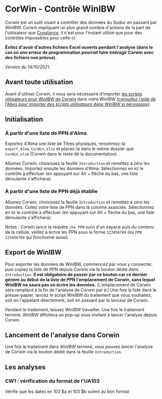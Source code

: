 # CorWin - Contrôle WinIBW

Corwin est un outil visant à contrôler des données du Sudoc en passant par WinIBW. Corwin impliquant un plus grand nombre d'actions de la part de l'utilisateur que [Constance](https://github.com/Alban-Peyrat/ConStance), il n'est pour l'instant utilisé que pour des contrôles impossibles pour celle-ci.

**Évitez d'avoir d'autres fichiers Excel ouverts pendant l'analyse (dans le cas où une erreur de programmation pourrait faire intéragir Corwin avec des fichiers non prévus).**

_Version du 14/10/2021._

## Avant toute utilisation

Avant d'utiliser Corwin, il vous sera nécessaire d'importer [les scripts utilisateurs pour WinIBW de Corwin](https://github.com/Alban-Peyrat/CorWin/blob/main/Scripts_WinIBW_CorWin.vbs) dans votre WinIBW _[(consultez l'aide de l'Abes pour importer des scripts utilisateurs dans WinIBW si nécessaire)](http://documentation.abes.fr/sudoc/manuels/logiciel_winibw/scripts/index.html#CreerScriptUtilisateur)_.

## Initialisation

### À partir d'une liste de PPN d'Alma

Exportez d'Alma une liste de Titres physiques, renommez-la `export_Alma_CorWin.xlsx` et placez-la dans le même dossier que `CorWin.xlsm` (Corwin dans le reste de la documentation).

Allumez Corwin, choisissez la feuille `Introduction` et remettez à zéro les données. Importez ensuite les données d'Alma. Sélectionnez en `H2` le contrôle à effectuer (en appuyant sur Alt + flèche du bas, une liste déroulante s'affichera).

### À partir d'une liste de PPN déjà établie

Allumez Corwin, choisissez la feuille `Introduction` et remettez à zéro les données. Collez votre liste de PPN dans la colonne associée. Sélectionnez en `H2` le contrôle à effectuer (en appuyant sur Alt + flèche du bas, une liste déroulante s'affichera).

Notes : Corwin lance la requête `che PPN` suivi d'un espace puis du contenu de la cellule, veillez à écrire les PPN sous la forme `123456789` (ou `PPN 123456789` qui fonctionne aussi).

## Export de WinIBW

Pour exporter les données de WinIBW, commencez par vous y connecter, puis copiez la liste de PPN depuis Corwin via le bouton dédié dans `Introduction`. __Il est obligatoire de passer par ce bouton car ce dernier génère au début de la liste de PPN l'emplacement de Corwin, sans lequel WinIBW ne saura pas où écrire les données.__ (L'emplacement de Corwin sera remplacé à la fin de l'analyse de Corwin par `Ø`.) Une fois la liste dans le presse-papier, lancez le script WinIBW du traitement que vous souhaitez, soit en l'appelant directement, soit en passant par le lanceur de Corwin.

Pendant le traitement, laissez WinIBW travailler. Une fois le traitement terminé, WinIBW affichera un pop-up vous invitant à lancer l'analyse depuis Corwin.

## Lancement de l'analyse dans Corwin

Une fois le traitement dans WinIBW terminé, vous pouvez lancer l'analyse de Corwin via le bouton dédié dans la feuille `Introduction`.

## Les analyses

### CW1 : vérification du format de l'UA103

Vérifie que les dates en 103 $a et 103 $b soient au bon format
